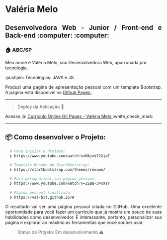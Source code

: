 <h1 align="justify"> Valéria Melo</h1>
<h2 align="justify"> Desenvolvedora Web - Junior / Front-end e Back-end :computer: :computer:</h2>




<h3 align="justify"> 🏠 ABC/SP</h3

 <p align="justify"> Meu nome é Valéria Melo, sou Desenvolvedora Web, apaixonada por tecnologia. </p>
 
 <p align="justify"> :pushpin: Tecnologias: JAVA e JS. </p>
 
<p align="justify"> Produzi uma página de apresentação pessoal com um template Bootstrap. A página está disponivel na 
  <u> Github Pages </u>. </p>

----
> <p> Deploy da Aplicação 💨 </>
<p> Acesse já:  <a href="https://val-bit.github.io/#"> Curriculo Online Git Pages - Valéria Melo </a>  :white_check_mark: </p>

----


## :package: Como desenvolver o Projeto:


```bash
  # Para iniciar o Projeto:
  ❯ https://www.youtube.com/watch?v=MAjuVJ2XjaE
  
  # Template Resume do StartBootstrap:
  ❯ https://startbootstrap.com/themes/resume/

  # Para personalizar sua página pessoal:
  ❯ https://www.youtube.com/watch?v=ZSBB-34xXsY
  
  # Página pessoal finalizada:
  ❯ https://val-bit.github.io/#
```


<p align="justify"> O resultado vai ser uma página pessoal criada no GitHub. Uma excelente oportunidade para você fazer um currículo que já mostra um pouco de suas habilidades como desenvolvedor. É interessante, portanto, personalizar sua página e explorar ao máximo as ferramentas que você souber usar.</p>

> Status do Projeto: Em desenvolvimento :warning:



